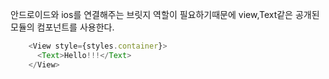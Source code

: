 안드로이드와 ios를 연결해주는 브릿지 역할이 필요하기때문에
view,Text같은 공개된 모듈의 컴포넌트를 사용한다.
```javascript
    <View style={styles.container}>     
      <Text>Hello!!!</Text>
    </View>

```